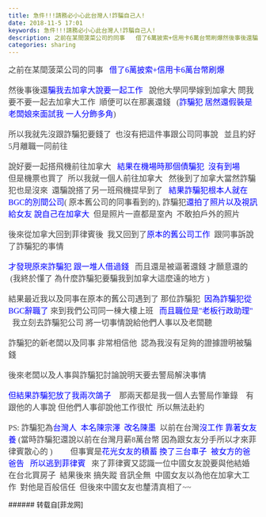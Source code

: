```yaml
---
title: 急件!!!請務必小心此台灣人!詐騙自己人!
date: 2018-11-5 17:01
keywords: 急件!!!請務必小心此台灣人!詐騙自己人!
description: 之前在某間菠菜公司的同事   借了6萬披索+信用卡6萬台幣刷爆然後事後還騙我去加拿大說要一起工作   說他大學同學嫁到加拿大 問我要不要一起去加拿大工作  順便可以在那裏還錢   (詐騙犯 居然還假裝是老闆娘來面試我 一人分飾多角)所以我就先沒跟詐騙犯要錢了  也沒有把這件事跟公司同事說   並且約好5月離職一同前往說好要一起搭飛機前往加拿大   結果在機場時那個債騙犯  沒有到場但是機票也買了  所以我就一個人前往加拿大   然後到了加拿大當然詐騙犯也是沒來  還騙說搭了另一班飛機提早到了   結果詐騙犯根本人就在BGC的別間公司( 原本舊公司的同事看到的), 詐騙犯還拍了照片以及視訊給女友 說自己在加拿大  但是照片一直都是室內  不敢拍戶外的照片後來從加拿大回到菲律賓後  我又回到了原本的舊公司工作  跟同事訴說了詐騙犯的事情才發現原來詐騙犯 跟一堆人借過錢   而且還是被逼著還錢 才願意還的   (我終於懂了 為什麼詐騙犯要騙我到加拿大這麼遠的地方 )  結果最近我以及同事在原本的舊公司遇到了 那位詐騙犯  因為詐騙犯從BGC辭職了 來到我們公司同一棟大樓上班   而且職位是"老板行政助理"   我立刻去詐騙犯公司 將一切事情說給他們人事以及老闆聽 詐騙犯的新老闆以及同事 非常相信他  認為我沒有足夠的證據證明被騙錢後來老闆以及人事與詐騙犯討論說明天要去警局解決事情但結果詐騙犯放了我兩次鴿子    那兩天都是我一個人去警局作筆錄    有跟他的人事說 但他們人事卻說他工作很忙  所以無法赴約PS: 詐騙犯為台灣人  本名陳宗澤  改名陳墨  以前在台灣沒工作 靠著女友養 (當時詐騙犯還說以前在台灣月薪8萬台幣 因為跟女友分手所以才來菲律賓散心的 )         但事實是花光女友的積蓄 換了三台車子  被女方的爸爸告   所以逃到菲律賓   來了菲律賓又認識一位中國女友說要與他結婚在台北買房子  結果後來 搞失蹤 音訊全無  中國女友以為他在加拿大工作  對他是百般信任  但後來中國女友也釐清真相了~~
categories: sharing
---
```

<td class="t_f" id="postmessage_2220841">

<font color="#444444"><font face="微软雅黑"><font style="font-size:16px">之前在某間菠菜公司的同事   </font></font></font><font color="#0000ff"><font face="微软雅黑"><font style="font-size:16px">借了6萬披索+信用卡6萬台幣刷爆</font></font></font><br/>
<br/>
<font color="#444444"><font face="微软雅黑"><font style="font-size:16px">然後事後還</font></font></font><font color="#0000ff"><font face="微软雅黑"><font style="font-size:16px">騙我去加拿大說要一起工作</font></font></font><font color="#444444"><font face="微软雅黑"><font style="font-size:16px">   說他大學同學嫁到加拿大 問我要不要一起去加拿大工作  順便可以在那裏還錢   (</font></font></font><font color="#0000ff"><font face="微软雅黑"><font style="font-size:16px">詐騙犯 居然還假裝是老闆娘來面試我 一人分飾多角</font></font></font><font color="#444444"><font face="微软雅黑"><font style="font-size:16px">)</font></font></font><br/>
<br/>
<font color="#444444"><font face="微软雅黑"><font style="font-size:16px">所以我就先沒跟詐騙犯要錢了  也沒有把這件事跟公司同事說   並且約好5月離職一同前往</font></font></font><br/>
<br/>
<font color="#444444"><font face="微软雅黑"><font style="font-size:16px">說好要一起搭飛機前往加拿大   </font></font></font><font style="color:rgb(68, 68, 68)"><font face="微软雅黑"><font style="font-size:16px"><font color="#0000ff">結果在機場時那個債騙犯  沒有到場</font></font></font></font><br/>
<font color="#444444"><font face="微软雅黑"><font style="font-size:16px">但是機票也買了  所以我就一個人前往加拿大   然後到了加拿大當然詐騙犯也是沒來  還騙說搭了另一班飛機提早到了   </font></font></font><font color="#0000ff"><font face="微软雅黑"><font style="font-size:16px">結果詐騙犯根本人就在BGC的別間公司</font></font></font><font color="#444444"><font face="微软雅黑"><font style="font-size:16px">( 原本舊公司的同事看到的), 詐騙犯</font></font></font><font color="#0000ff"><font face="微软雅黑"><font style="font-size:16px">還拍了照片以及視訊給女友</font></font></font><font color="#444444"><font face="微软雅黑"><font style="font-size:16px"> </font></font></font><font color="#0000ff"><font face="微软雅黑"><font style="font-size:16px">說自己在加拿大</font></font></font><font color="#444444"><font face="微软雅黑"><font style="font-size:16px">  但是照片一直都是室內  不敢拍戶外的照片</font></font></font><br/>
<br/>
<font color="#444444"><font face="微软雅黑"><font style="font-size:16px">後來從加拿大回到菲律賓後  我又回到了</font></font></font><font color="#0000ff"><font face="微软雅黑"><font style="font-size:16px">原本的舊公司工作</font></font></font><font color="#444444"><font face="微软雅黑"><font style="font-size:16px">  跟同事訴說了詐騙犯的事情</font></font></font><br/>
<br/>
<font color="#0000ff"><font face="微软雅黑"><font style="font-size:16px">才發現原來詐騙犯 跟一堆人借過錢</font></font></font><font color="#444444"><font face="微软雅黑"><font style="font-size:16px">   而且還是被逼著還錢 才願意還的   (我終於懂了 為什麼詐騙犯要騙我到加拿大這麼遠的地方 )  </font></font></font><br/>
<br/>
<font color="#444444"><font face="微软雅黑"><font style="font-size:16px">結果最近我以及同事在原本的舊公司遇到了 那位詐騙犯  </font></font></font><font style="color:rgb(68, 68, 68)"><font face="微软雅黑"><font style="font-size:16px"><font color="#0000ff">因為詐騙犯從BGC辭職了 </font></font></font></font><font color="#444444"><font face="微软雅黑"><font style="font-size:16px">來到我們公司同一棟大樓上班   </font></font></font><font color="#0000ff"><font face="微软雅黑"><font style="font-size:16px">而且職位是"老板行政助理" </font></font></font><font color="#444444"><font face="微软雅黑"><font style="font-size:16px">  我立刻去詐騙犯公司 將一切事情說給他們人事以及老闆聽 </font></font></font><br/>
<br/>
<font color="#444444"><font face="微软雅黑"><font style="font-size:16px">詐騙犯的新老闆以及同事 非常相信他  認為我沒有足夠的證據證明被騙錢</font></font></font><br/>
<br/>
<font color="#444444"><font face="微软雅黑"><font style="font-size:16px">後來老闆以及人事與詐騙犯討論說明天要去警局解決事情</font></font></font><br/>
<br/>
<font color="#0000ff"><font face="微软雅黑"><font style="font-size:16px">但結果詐騙犯放了我兩次鴿子</font></font></font><font color="#444444"><font face="微软雅黑"><font style="font-size:16px">    那兩天都是我一個人去警局作筆錄    有跟他的人事說 但他們人事卻說他工作很忙  所以無法赴約</font></font></font><br/>
<br/>
<font color="#444444"><font face="微软雅黑"><font style="font-size:16px">PS: 詐騙犯為</font></font></font><font style="color:rgb(68, 68, 68)"><font face="微软雅黑"><font style="font-size:16px"><font color="#0000ff">台灣人  本名陳宗澤  改名陳墨</font></font></font></font><font color="#444444"><font face="微软雅黑"><font style="font-size:16px">  以前在台灣</font></font></font><font color="#0000ff"><font face="微软雅黑"><font style="font-size:16px">沒工作 靠著女友養</font></font></font><font color="#444444"><font face="微软雅黑"><font style="font-size:16px"> (當時詐騙犯還說以前在台灣月薪8萬台幣 因為跟女友分手所以才來菲律賓散心的 )         但事實是</font></font></font><font color="#0000ff"><font face="微软雅黑"><font style="font-size:16px">花光女友的積蓄 換了三台車子  被女方的爸爸告   所以逃到菲律賓</font></font></font><font color="#444444"><font face="微软雅黑"><font style="font-size:16px">   來了菲律賓又認識一位中國女友說要與他結婚在台北買房子  結果後來 搞失蹤 音訊全無  中國女友以為他在加拿大工作  對他是百般信任  但後來中國女友也釐清真相了~~</font></font></font><br/>
</td>
###### 转载自[菲龙网]